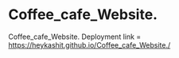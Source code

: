 # Coffee_cafe_Website.
Coffee_cafe_Website.
Deployment link = https://heykashit.github.io/Coffee_cafe_Website./
